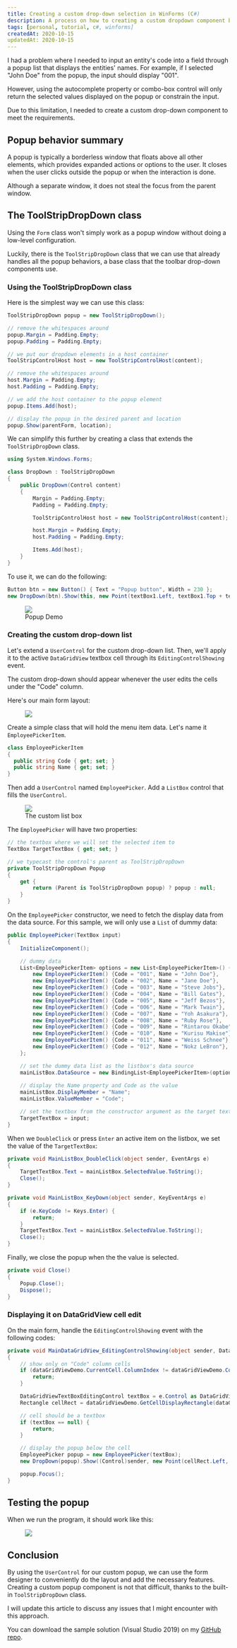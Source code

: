 ```yaml
---
title: Creating a custom drop-down selection in WinForms (C#)
description: A process on how to creating a custom dropdown component based on the UserControl for arbitrary value inputs and attaching it to a datagrid view. 
tags: [personal, tutorial, c#, winforms]
createdAt: 2020-10-15
updatedAt: 2020-10-15
---
```


I had a problem where I needed to input an entity's code into a field through a popup list that displays the entities' names. For example, if I selected "John Doe" from the popup, the input should display "001".

However, using the autocomplete property or combo-box control will only return the selected values displayed on the popup or constrain the input.

Due to this limitation, I needed to create a custom drop-down component to meet the requirements.

## Popup behavior summary

A popup is typically a borderless window that floats above all other elements, which provides expanded actions or options to the user. It closes when the user clicks outside the popup or when the interaction is done.

Although a separate window, it does not steal the focus from the parent window.

## The ToolStripDropDown class

Using the `Form` class won't simply work as a popup window without doing a low-level configuration.

Luckily, there is the `ToolStripDropDown` class that we can use that already handles all the popup behaviors, a base class that the toolbar drop-down components use.

### Using the ToolStripDropDown class

Here is the simplest way we can use this class:

```cs
ToolStripDropDown popup = new ToolStripDropDown();

// remove the whitespaces around
popup.Margin = Padding.Empty;
popup.Padding = Padding.Empty;

// we put our dropdown elements in a host container
ToolStripControlHost host = new ToolStripControlHost(content);

// remove the whitespaces around
host.Margin = Padding.Empty;
host.Padding = Padding.Empty;

// we add the host container to the popup element
popup.Items.Add(host);

// display the popup in the desired parent and location
popup.Show(parentForm, location);
```

We can simplify this further by creating a class that extends the `ToolStripDropDown` class.

```cs
using System.Windows.Forms;

class DropDown : ToolStripDropDown
{
    public DropDown(Control content)
    {
        Margin = Padding.Empty;
        Padding = Padding.Empty;

        ToolStripControlHost host = new ToolStripControlHost(content);

        host.Margin = Padding.Empty;
        host.Padding = Padding.Empty;

        Items.Add(host);
    }
}
```

To use it, we can do the following:

```cs
Button btn = new Button() { Text = "Popup button", Width = 230 };
new DropDown(btn).Show(this, new Point(textBox1.Left, textBox1.Top + textBox1.Height));
```

<figure>
  <a href="/media/winforms-custom-dropdown-01.gif" target="_blank">
    <img src="/media/winforms-custom-dropdown-01.gif" />
  </a>
  <figcaption>Popup Demo</figcaption>
</figure>

### Creating the custom drop-down list

Let's extend a `UserControl` for the custom drop-down list. Then, we'll apply it to the active `DataGridView` textbox cell through its `EditingControlShowing` event.

The custom drop-down should appear whenever the user edits the cells under the "Code" column.

Here's our main form layout:

<figure>
  <a href="/media/winforms-custom-dropdown-02.png" target="_blank">
    <img src="/media/winforms-custom-dropdown-02.png" />
  </a>
</figure>

Create a simple class that will hold the menu item data. Let's name it `EmployeePickerItem`.

```cs
class EmployeePickerItem
{
  public string Code { get; set; }
  public string Name { get; set; }
}
```

Then add a `UserControl` named `EmployeePicker`. Add a `ListBox` control that fills the `UserControl`.

<figure>
  <a href="/media/winforms-custom-dropdown-03.png" target="_blank">
    <img src="/media/winforms-custom-dropdown-03.png" />
  </a>
  <figcaption>The custom list box</figcaption>
</figure>

The `EmployeePicker` will have two properties:

```cs
// the textbox where we will set the selected item to
TextBox TargetTextBox { get; set; }

// we typecast the control's parent as ToolStripDropDown
private ToolStripDropDown Popup
{
    get {
    	return (Parent is ToolStripDropDown popup) ? popup : null;
    }
}
```

On the `EmployeePicker` constructor, we need to fetch the display data from the data source. For this sample, we will only use a `List` of dummy data:

```cs
public EmployeePicker(TextBox input)
{
    InitializeComponent();

    // dummy data
    List<EmployeePickerItem> options = new List<EmployeePickerItem>() {
        new EmployeePickerItem() {Code = "001", Name = "John Doe"},
        new EmployeePickerItem() {Code = "002", Name = "Jane Doe"},
        new EmployeePickerItem() {Code = "003", Name = "Steve Jobs"},
        new EmployeePickerItem() {Code = "004", Name = "Bill Gates"},
        new EmployeePickerItem() {Code = "005", Name = "Jeff Bezos"},
        new EmployeePickerItem() {Code = "006", Name = "Mark Twain"},
        new EmployeePickerItem() {Code = "007", Name = "Yoh Asakura"},
        new EmployeePickerItem() {Code = "008", Name = "Ruby Rose"},
        new EmployeePickerItem() {Code = "009", Name = "Rintarou Okabe"},
        new EmployeePickerItem() {Code = "010", Name = "Kurisu Makise"},
        new EmployeePickerItem() {Code = "011", Name = "Weiss Schnee"},
        new EmployeePickerItem() {Code = "012", Name = "Nokz LeBron"},
    };

    // set the dummy data list as the listbox's data source
    mainListBox.DataSource = new BindingList<EmployeePickerItem>(options);
    
    // display the Name property and Code as the value
    mainListBox.DisplayMember = "Name";
    mainListBox.ValueMember = "Code";

    // set the textbox from the constructor argument as the target textbox
    TargetTextBox = input;
}
```

When we `DoubleClick` or press `Enter` an active item on the listbox, we set the value of the `TargetTextBox`:

```cs
private void MainListBox_DoubleClick(object sender, EventArgs e)
{
    TargetTextBox.Text = mainListBox.SelectedValue.ToString();
    Close();
}

private void MainListBox_KeyDown(object sender, KeyEventArgs e)
{
    if (e.KeyCode != Keys.Enter) {
        return;
    }
    TargetTextBox.Text = mainListBox.SelectedValue.ToString();
    Close();
}
```

Finally, we close the popup when the the value is selected.

```cs
private void Close()
{
    Popup.Close();
    Dispose();
}
```

### Displaying it on DataGridView cell edit

On the main form, handle the `EditingControlShowing` event with the following codes:

```cs
private void MainDataGridView_EditingControlShowing(object sender, DataGridViewEditingControlShowingEventArgs e)
{
    // show only on "Code" column cells
    if (dataGridViewDemo.CurrentCell.ColumnIndex != dataGridViewDemo.Columns["dgvColCode"].Index) {
    	return;
    }

    DataGridViewTextBoxEditingControl textBox = e.Control as DataGridViewTextBoxEditingControl;
    Rectangle cellRect = dataGridViewDemo.GetCellDisplayRectangle(dataGridViewDemo.CurrentCell.ColumnIndex, dataGridViewDemo.CurrentCell.RowIndex, true);

    // cell should be a textbox
    if (textBox == null) {
    	return;
    }

    // display the popup below the cell
    EmployeePicker popup = new EmployeePicker(textBox);
    new DropDown(popup).Show((Control)sender, new Point(cellRect.Left, cellRect.Top + cellRect.Height));

    popup.Focus();
}
```

## Testing the popup

When we run the program, it should work like this:

<figure>
  <a href="/media/winforms-custom-dropdown-04.gif" target="_blank">
    <img src="/media/winforms-custom-dropdown-04.gif" />
  </a>
</figure>

## Conclusion

By using the `UserControl` for our custom popup, we can use the form designer to conveniently do the layout and add the necessary features. Creating a custom popup component is not that difficult, thanks to the built-in `ToolStripDropDown` class.

I will update this article to discuss any issues that I might encounter with this approach.

You can download the sample solution (Visual Studio 2019) on my [GitHub repo](https://github.com/johnillo/CustomPopupDemo).

